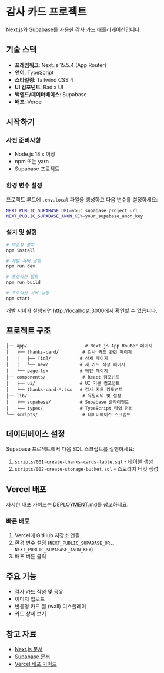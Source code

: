 # 감사 카드 프로젝트

Next.js와 Supabase를 사용한 감사 카드 애플리케이션입니다.

## 기술 스택

- **프레임워크**: Next.js 15.5.4 (App Router)
- **언어**: TypeScript
- **스타일링**: Tailwind CSS 4
- **UI 컴포넌트**: Radix UI
- **백엔드/데이터베이스**: Supabase
- **배포**: Vercel

## 시작하기

### 사전 준비사항

- Node.js 18.x 이상
- npm 또는 yarn
- Supabase 프로젝트

### 환경 변수 설정

프로젝트 루트에 `.env.local` 파일을 생성하고 다음 변수를 설정하세요:

```bash
NEXT_PUBLIC_SUPABASE_URL=your_supabase_project_url
NEXT_PUBLIC_SUPABASE_ANON_KEY=your_supabase_anon_key
```

### 설치 및 실행

```bash
# 의존성 설치
npm install

# 개발 서버 실행
npm run dev

# 프로덕션 빌드
npm run build

# 프로덕션 서버 실행
npm start
```

개발 서버가 실행되면 [http://localhost:3000](http://localhost:3000)에서 확인할 수 있습니다.

## 프로젝트 구조

```
├── app/                      # Next.js App Router 페이지
│   ├── thanks-card/         # 감사 카드 관련 페이지
│   │   ├── [id]/           # 상세 페이지
│   │   └── new/            # 새 카드 작성 페이지
│   └── page.tsx            # 메인 페이지
├── components/              # React 컴포넌트
│   ├── ui/                 # UI 기본 컴포넌트
│   └── thanks-card-*.tsx   # 감사 카드 컴포넌트
├── lib/                     # 유틸리티 및 설정
│   ├── supabase/           # Supabase 클라이언트
│   └── types/              # TypeScript 타입 정의
└── scripts/                 # 데이터베이스 스크립트
```

## 데이터베이스 설정

Supabase 프로젝트에서 다음 SQL 스크립트를 실행하세요:

1. `scripts/001-create-thanks-cards-table.sql` - 테이블 생성
2. `scripts/002-create-storage-bucket.sql` - 스토리지 버킷 생성

## Vercel 배포

자세한 배포 가이드는 [DEPLOYMENT.md](./DEPLOYMENT.md)를 참고하세요.

### 빠른 배포

1. Vercel에 GitHub 저장소 연결
2. 환경 변수 설정 (`NEXT_PUBLIC_SUPABASE_URL`, `NEXT_PUBLIC_SUPABASE_ANON_KEY`)
3. 배포 버튼 클릭

## 주요 기능

- 감사 카드 작성 및 공유
- 이미지 업로드
- 반응형 카드 월 (wall) 디스플레이
- 카드 상세 보기

## 참고 자료

- [Next.js 문서](https://nextjs.org/docs)
- [Supabase 문서](https://supabase.com/docs)
- [Vercel 배포 가이드](./DEPLOYMENT.md)
